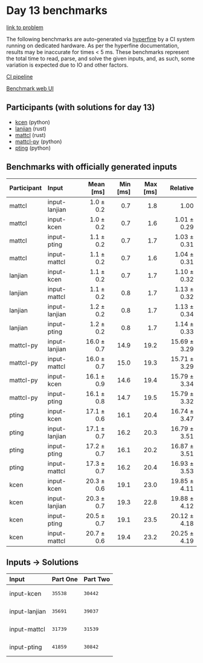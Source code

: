 # Day 13 benchmarks

[link to problem](https://adventofcode.com/2023/day/13)

The following benchmarks are auto-generated via
[hyperfine](https://github.com/sharkdp/hyperfine) by a CI system running on
dedicated hardware. As per the hyperfine documentation, results may be
inaccurate for times < 5 ms. These benchmarks represent the total time to read,
parse, and solve the given inputs, and, as such, some variation is expected due
to IO and other factors.

[CI pipeline](http://ci.papercode.net:8080/teams/main/pipelines/aoc2023)

[Benchmark web UI](https://aoc.ancalagon.black)


## Participants (with solutions for day 13)

- [kcen](https://github.com/kcen/aoc2023) (python)
- [lanjian](https://github.com/lanjian/aoc-2023) (rust)
- [mattcl](https://github.com/mattcl/aoc2023) (rust)
- [mattcl-py](https://github.com/mattcl/aoc2023-py) (python)
- [pting](https://github.com/pting/aoc2023) (python)


## Benchmarks with officially generated inputs

| Participant | Input | Mean [ms] | Min [ms] | Max [ms] | Relative |
|:---|:---|---:|---:|---:|---:|
| mattcl | input-lanjian | 1.0 ± 0.2 | 0.7 | 1.8 | 1.00 |
| mattcl | input-kcen | 1.0 ± 0.2 | 0.7 | 1.6 | 1.01 ± 0.29 |
| mattcl | input-pting | 1.1 ± 0.2 | 0.7 | 1.7 | 1.03 ± 0.31 |
| mattcl | input-mattcl | 1.1 ± 0.2 | 0.7 | 1.6 | 1.04 ± 0.31 |
| lanjian | input-kcen | 1.1 ± 0.2 | 0.7 | 1.7 | 1.10 ± 0.32 |
| lanjian | input-mattcl | 1.1 ± 0.2 | 0.8 | 1.7 | 1.13 ± 0.32 |
| lanjian | input-lanjian | 1.2 ± 0.2 | 0.8 | 1.7 | 1.13 ± 0.34 |
| lanjian | input-pting | 1.2 ± 0.2 | 0.8 | 1.7 | 1.14 ± 0.33 |
| mattcl-py | input-lanjian | 16.0 ± 0.7 | 14.9 | 19.2 | 15.69 ± 3.29 |
| mattcl-py | input-mattcl | 16.0 ± 0.7 | 15.0 | 19.3 | 15.71 ± 3.29 |
| mattcl-py | input-kcen | 16.1 ± 0.9 | 14.6 | 19.4 | 15.79 ± 3.34 |
| mattcl-py | input-pting | 16.1 ± 0.8 | 14.7 | 19.5 | 15.79 ± 3.32 |
| pting | input-kcen | 17.1 ± 0.6 | 16.1 | 20.4 | 16.74 ± 3.47 |
| pting | input-lanjian | 17.1 ± 0.7 | 16.2 | 20.3 | 16.79 ± 3.51 |
| pting | input-pting | 17.2 ± 0.7 | 16.1 | 20.2 | 16.87 ± 3.51 |
| pting | input-mattcl | 17.3 ± 0.7 | 16.2 | 20.4 | 16.93 ± 3.53 |
| kcen | input-kcen | 20.3 ± 0.6 | 19.1 | 23.0 | 19.85 ± 4.11 |
| kcen | input-lanjian | 20.3 ± 0.7 | 19.3 | 22.8 | 19.88 ± 4.12 |
| kcen | input-pting | 20.5 ± 0.7 | 19.1 | 23.5 | 20.12 ± 4.18 |
| kcen | input-mattcl | 20.7 ± 0.6 | 19.4 | 23.2 | 20.25 ± 4.19 |


## Inputs -> Solutions

| Input | Part One | Part Two |
|:---|:---|:---|
|input-kcen|<pre>35538</pre>|<pre>30442</pre>|
|input-lanjian|<pre>35691</pre>|<pre>39037</pre>|
|input-mattcl|<pre>31739</pre>|<pre>31539</pre>|
|input-pting|<pre>41859</pre>|<pre>30842</pre>|